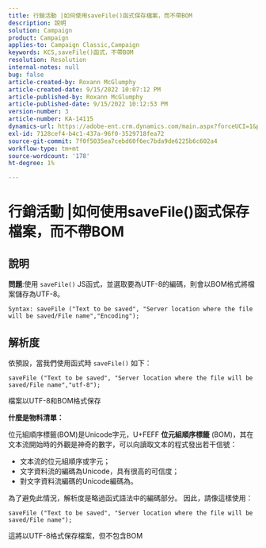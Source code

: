 ```yaml
---
title: 行銷活動 |如何使用saveFile()函式保存檔案，而不帶BOM
description: 說明
solution: Campaign
product: Campaign
applies-to: Campaign Classic,Campaign
keywords: KCS,saveFile()函式，不帶BOM
resolution: Resolution
internal-notes: null
bug: false
article-created-by: Roxann McGlumphy
article-created-date: 9/15/2022 10:07:12 PM
article-published-by: Roxann McGlumphy
article-published-date: 9/15/2022 10:12:53 PM
version-number: 3
article-number: KA-14115
dynamics-url: https://adobe-ent.crm.dynamics.com/main.aspx?forceUCI=1&pagetype=entityrecord&etn=knowledgearticle&id=5605e9bc-4235-ed11-9db1-00224808679b
exl-id: 7128cef4-b4c1-437a-96f0-3529718fea72
source-git-commit: 7f0f5035ea7cebd60f6ec7bda9de6225b6c602a4
workflow-type: tm+mt
source-wordcount: '178'
ht-degree: 1%

---
```


# 行銷活動 |如何使用saveFile()函式保存檔案，而不帶BOM

## 說明


<b>問題</b>:使用 `saveFile()` JS函式，並選取要為UTF-8的編碼，則會以BOM格式將檔案儲存為UTF-8。


```
Syntax: saveFile ("Text to be saved", "Server location where the file will be saved/File name","Encoding");
```



## 解析度


依預設，當我們使用函式時 `saveFile()` 如下：


```
saveFile ("Text to be saved", "Server location where the file will be saved/File name","utf-8");
```


檔案以UTF-8和BOM格式保存

<b>什麼是物料清單： </b>

位元組順序標籤(BOM)是Unicode字元，U+FEFF <b>位元組順序標籤</b> (BOM)，其在文本流開始時的外觀是神奇的數字，可以向讀取文本的程式發出若干信號：

- 文本流的位元組順序或字元；
- 文字資料流的編碼為Unicode，具有很高的可信度；
- 對文字資料流編碼的Unicode編碼為。


為了避免此情況，解析度是略過函式語法中的編碼部分。 因此，請像這樣使用：


```
saveFile ("Text to be saved", "Server location where the file will be saved/File name");
```


這將以UTF-8格式保存檔案，但不包含BOM
